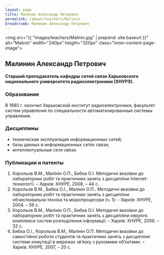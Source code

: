 ```yaml
---
layout: page
title: Малинин Александр Петрович
permalink: /about/teachers/Malinin
breadcrumb: Малинин Александр Петрович
---
```

<img src="{{ "images/teachers/Malinin.jpg" | prepend: site.baseurl }}" alt="Malinin" width="240px" height="320px" class="inner-content-page-image"> 

## Малинин Александр Петрович

#### Cтарший преподаватель кафедры сетей связи Харьковского национального университета радиоэлектроники (ХНУРЭ). 

### Образование

В 1980 г. окончил Харьковский институт радиоэлектроники, факультет систем управления по специальности автоматизированные системы управления.

### Дисциплины

- техническая эксплуатация информационных сетей;
- базы данных в информационных сетях связи; 
- интеллектуальные сети связи.

### Публикации и патенты

1. Корольов В.М., Малінін О.П., Бибка О.І. Методичні вказівки до лабораторних робіт та практичних занять з дисципліни Іnternet-технології. – Харків: ХНУРЕ, 2008, – 44 с.
2. Корольов В.М., Бибка О.І., Малінін О.П.. Методичні вказівки до лабораторних робіт та практичних занять з дисципліни обчислювальна техніка та мікропроцесори (ч. 1): - Харків: ХНУРЕ, 2004. – 56 с.
3. Корольов В.М., Малінін О.П., Бибка О.І. Методичні вказівки до лабораторних робіт та практичних занять з дисципліни керуючі комплекси систем розподілення інформації. – Харків: ХНУРЕ, 2006. – 32 с.
4. Бибка О.І., Корольов В.М., Малінін О.П. Методичні вказівки до самостійної роботи студентів та практичних занять з дисципліни системи комутації в мережах зв’язку з рухомими об’єктами. – Харків: ХНУРЕ, 2007, – 20 с.